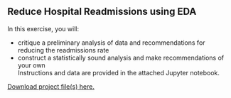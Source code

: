 ## Reduce Hospital Readmissions using EDA
In this exercise, you will:  
* critique a preliminary analysis of data and recommendations for reducing the readmissions rate  
* construct a statistically sound analysis and make recommendations of your own  
Instructions and data are provided in the attached Jupyter notebook.  

[Download project file(s) here.](https://www.springboard.com/archeio/download/154e33ef54ae4197abacdea3cfa7c8b0/)
